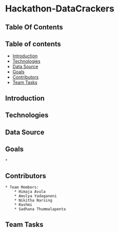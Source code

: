 # Hackathon-DataCrackers

## Table Of Contents

## Table of contents
* [Introduction](#introduction)
* [Technologies](#technologies)
* [Data Source](#data-source)
* [Goals](#goals)
* [Contributors](#contributors)
* [Team Tasks](#team-tasks)

## Introduction


## Technologies
## Data Source
## Goals
    * 
## Contributors

    * Team Members:
        * Himaja Avula
        * Amulya Yadaganeni
        * Nikitha Narsing
        * Rashmi
        * Sadhana Thummalapenta
## Team Tasks